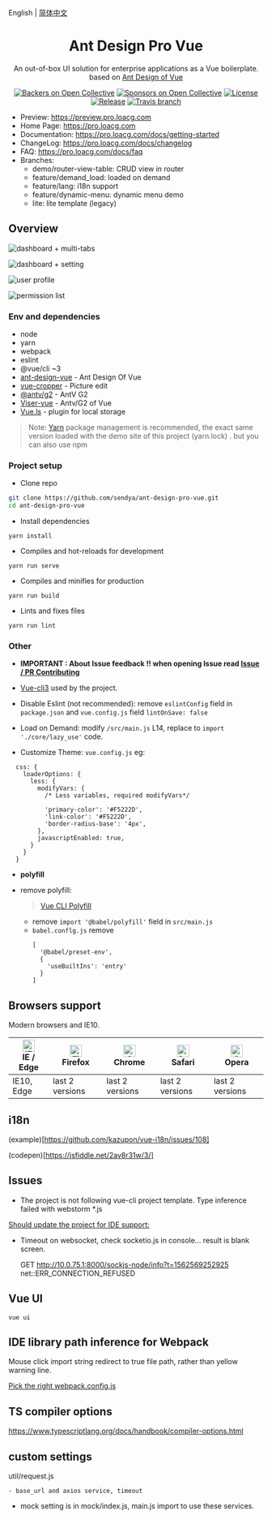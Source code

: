 English | [简体中文](./README.zh-CN.md)

<h1 align="center">Ant Design Pro Vue</h1>

<div align="center">
An out-of-box UI solution for enterprise applications as a Vue boilerplate. based on  <a href="https://vuecomponent.github.io/ant-design-vue/docs/vue/introduce-cn/" target="_blank">Ant Design of Vue</a>
</div>

<div align="center">

[![Backers on Open Collective](https://opencollective.com/ant-design-pro-vue/backers/badge.svg)](#backers) [![Sponsors on Open Collective](https://opencollective.com/ant-design-pro-vue/sponsors/badge.svg)](#sponsors) [![License](https://img.shields.io/npm/l/package.json.svg?style=flat)](https://github.com/sendya/ant-design-pro-vue/blob/master/LICENSE)
[![Release](https://img.shields.io/github/release/sendya/ant-design-pro-vue.svg?style=flat)](https://github.com/sendya/ant-design-pro-vue/releases/latest)
[![Travis branch](https://travis-ci.org/sendya/ant-design-pro-vue.svg?branch=master)](https://travis-ci.org/sendya/ant-design-pro-vue)

</div>

- Preview: https://preview.pro.loacg.com
- Home Page: https://pro.loacg.com
- Documentation: https://pro.loacg.com/docs/getting-started
- ChangeLog: https://pro.loacg.com/docs/changelog
- FAQ: https://pro.loacg.com/docs/faq
- Branches: 
  - demo/router-view-table: CRUD view in router
  - feature/demand_load: loaded on demand
  - feature/lang: i18n support
  - feature/dynamic-menu: dynamic menu demo
  - lite: lite template (legacy)


Overview
----

![dashboard + multi-tabs](https://static-2.loacg.com/open/static/github/20190224163345.jpg)

![dashboard + setting](https://static-2.loacg.com/open/static/github/20181126112124.png)

![user profile](https://static-2.loacg.com/open/static/github/20180916-134251.png)

![permission list](https://static-2.loacg.com/open/static/github/20180916-154937.png)


### Env and dependencies

- node
- yarn
- webpack
- eslint
- @vue/cli ~3
- [ant-design-vue](https://github.com/vueComponent/ant-design-vue) - Ant Design Of Vue 
- [vue-cropper](https://github.com/xyxiao001/vue-cropper) - Picture edit
- [@antv/g2](https://antv.alipay.com/zh-cn/index.html) - AntV G2
- [Viser-vue](https://viserjs.github.io/docs.html#/viser/guide/installation)  - Antv/G2 of Vue
- [Vue.ls](https://github.com/RobinCK/vue-ls) - plugin for local storage
> Note:  [Yarn](https://yarnpkg.com/) package management is recommended, the exact same version loaded with the demo site of this project (yarn.lock) . but you can also use npm


### Project setup

- Clone repo
```bash
git clone https://github.com/sendya/ant-design-pro-vue.git
cd ant-design-pro-vue
```

- Install dependencies
```
yarn install
```

- Compiles and hot-reloads for development
```
yarn run serve
```

- Compiles and minifies for production
```
yarn run build
```

- Lints and fixes files
```
yarn run lint
```


### Other

- **IMPORTANT : About Issue feedback !! when opening Issue read [Issue / PR Contributing](https://github.com/sendya/ant-design-pro-vue/issues/90)**

- [Vue-cli3](https://cli.vuejs.org/guide/) used by the project.
- Disable Eslint (not recommended): remove `eslintConfig`  field in `package.json`  and `vue.config.js` field `lintOnSave: false`

- Load on Demand: modify `/src/main.js` L14,  replace to `import './core/lazy_use'` code.

- Customize Theme:  `vue.config.js` 
eg: 
```ecmascript 6
  css: {
    loaderOptions: {
      less: {
        modifyVars: {
          /* Less variables, required modifyVars*/

          'primary-color': '#F5222D',
          'link-color': '#F5222D',
          'border-radius-base': '4px',
        },
        javascriptEnabled: true,
      }
    }
  }
```
- **polyfill**

- remove polyfill: 
  > [Vue CLI Polyfill](https://cli.vuejs.org/zh/guide/browser-compatibility.html#usebuiltins-usage)
  
  - remove `import '@babel/polyfill'`  field in  `src/main.js`
  - `babel.conflg.js` remove
    ```ecmascript 6
    [
      '@babel/preset-env',
      {
        'useBuiltIns': 'entry'
      }
    ]
    ```

## Browsers support

Modern browsers and IE10.

| [<img src="https://raw.githubusercontent.com/alrra/browser-logos/master/src/edge/edge_48x48.png" alt="IE / Edge" width="24px" height="24px" />](http://godban.github.io/browsers-support-badges/)</br>IE / Edge | [<img src="https://raw.githubusercontent.com/alrra/browser-logos/master/src/firefox/firefox_48x48.png" alt="Firefox" width="24px" height="24px" />](http://godban.github.io/browsers-support-badges/)</br>Firefox | [<img src="https://raw.githubusercontent.com/alrra/browser-logos/master/src/chrome/chrome_48x48.png" alt="Chrome" width="24px" height="24px" />](http://godban.github.io/browsers-support-badges/)</br>Chrome | [<img src="https://raw.githubusercontent.com/alrra/browser-logos/master/src/safari/safari_48x48.png" alt="Safari" width="24px" height="24px" />](http://godban.github.io/browsers-support-badges/)</br>Safari | [<img src="https://raw.githubusercontent.com/alrra/browser-logos/master/src/opera/opera_48x48.png" alt="Opera" width="24px" height="24px" />](http://godban.github.io/browsers-support-badges/)</br>Opera |
| --- | --- | --- | --- | --- |
| IE10, Edge | last 2 versions | last 2 versions | last 2 versions | last 2 versions |

## i18n

(example)[https://github.com/kazupon/vue-i18n/issues/108]

(codepen)[https://jsfiddle.net/2av8r31w/3/]

## Issues

* The project is not following vue-cli project template. Type inference failed with webstorm *.js 

[Should update the project for IDE support:](https://intellij-support.jetbrains.com/hc/en-us/community/posts/115000556284-vue-import-component-Module-is-not-installed-)

* Timeout on websocket, check socketio.js in console... result is blank screen.

  GET http://10.0.75.1:8000/sockjs-node/info?t=1562569252925 net::ERR_CONNECTION_REFUSED

## Vue UI

```
vue ui
```

## IDE library path inference for Webpack 

Mouse click import string redirect to true file path, rather than yellow warning line.

[Pick the right webpack.config.js](https://cli.vuejs.org/guide/webpack.html#inspecting-the-project-s-webpack-config)

## TS compiler options

https://www.typescriptlang.org/docs/handbook/compiler-options.html

## custom settings

util/request.js
  
    - base_url and axios service, timeout
  
* mock setting is in mock/index.js, main.js import to use these services.


  